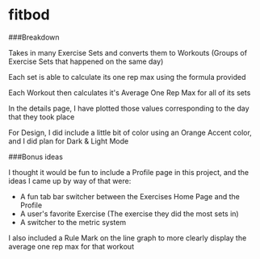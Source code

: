 # fitbod

###Breakdown

Takes in many Exercise Sets and converts them to Workouts (Groups of Exercise Sets that happened on the same day)

Each set is able to calculate its one rep max using the formula provided

Each Workout then calculates it's Average One Rep Max for all of its sets

In the details page, I have plotted those values corresponding to the day that they took place

For Design, I did include a little bit of color using an Orange Accent color, and I did plan for Dark & Light Mode

###Bonus ideas

I thought it would be fun to include a Profile page in this project, and the ideas I came up by way of that were:
- A fun tab bar switcher between the Exercises Home Page and the Profile
- A user's favorite Exercise (The exercise they did the most sets in)
- A switcher to the metric system

I also included a Rule Mark on the line graph to more clearly display the average one rep max for that workout
